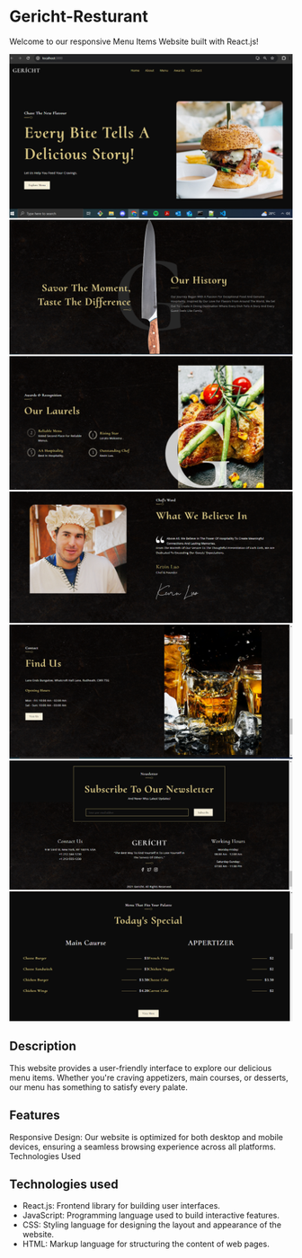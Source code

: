 # Gericht-Resturant
Welcome to our responsive  Menu Items Website built with React.js!

![Landing Page](gericht/src/screenShots/Landing_Page.PNG)
![AboutPage](gericht/src/screenShots/About.PNG)
![Awards Page](gericht/src/screenShots/AwardsPNG.PNG)
![Chef Page](gericht/src/screenShots/Chefs.PNG)
![Contacts Page](gericht/src/screenShots/Contacts.PNG)
![Footer Page](gericht/src/screenShots/Footer.PNG)
![Menue](gericht/src/screenShots/Menu.PNG)


## Description
This website provides a user-friendly interface to explore our delicious menu items. Whether you're craving appetizers, main courses, or desserts, our menu has something to satisfy every palate.

## Features
 Responsive Design: Our website is optimized for both desktop and mobile devices, ensuring a seamless browsing experience across all platforms.
Technologies Used

## Technologies used
- React.js: Frontend library for building user interfaces.
- JavaScript: Programming language used to build interactive features.
- CSS: Styling language for designing the layout and appearance of the website.
- HTML: Markup language for structuring the content of web pages.
